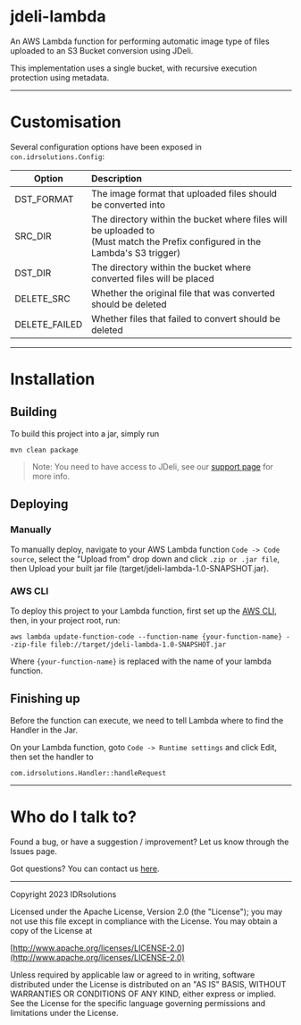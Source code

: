 # jdeli-lambda
An AWS Lambda function for performing automatic image type of files uploaded to an S3 Bucket conversion using JDeli.

This implementation uses a single bucket, with recursive execution protection using metadata.

-----

# Customisation #
Several configuration options have been exposed in `con.idrsolutions.Config`:

| Option        | Description                                                                                                                        |
|---------------|:-----------------------------------------------------------------------------------------------------------------------------------|
| DST_FORMAT    | The image format that uploaded files should be converted into                                                                      |
| SRC_DIR       | The directory within the bucket where files will be uploaded to <br/>(Must match the Prefix configured in the Lambda's S3 trigger) |
| DST_DIR       | The directory within the bucket where converted files will be placed                                                               |
| DELETE_SRC    | Whether the original file that was converted should be deleted                                                                     |
| DELETE_FAILED | Whether files that failed to convert should be deleted                                                                             |

-----

# Installation #
## Building
To build this project into a jar, simply run
```shell
mvn clean package
```
> Note: You need to have access to JDeli, see our [support page](https://support.idrsolutions.com/jdeli/tutorials/add-jdeli-as-a-maven-dependency)
> for more info.

## Deploying
### Manually
To manually deploy, navigate to your AWS Lambda function `Code -> Code source`, select
the "Upload from" drop down and click `.zip or .jar file`, then Upload your built jar file
(target/jdeli-lambda-1.0-SNAPSHOT.jar).

### AWS CLI
To deploy this project to your Lambda function, first set up the [AWS CLI](https://docs.aws.amazon.com/cli/latest/userguide/getting-started-install.html),
then, in your project root, run:
```shell
aws lambda update-function-code --function-name {your-function-name} --zip-file fileb://target/jdeli-lambda-1.0-SNAPSHOT.jar
```
Where `{your-function-name}` is replaced with the name of your lambda function.

## Finishing up
Before the function can execute, we need to tell Lambda where to find the Handler in the Jar.

On your Lambda function, goto `Code -> Runtime settings` and click Edit, then set the handler to
```text
com.idrsolutions.Handler::handleRequest
```

-----

# Who do I talk to? #

Found a bug, or have a suggestion / improvement? Let us know through the Issues page.

Got questions? You can contact us [here](https://idrsolutions.atlassian.net/servicedesk/customer/portal/8).

-----

Copyright 2023 IDRsolutions

Licensed under the Apache License, Version 2.0 (the "License");
you may not use this file except in compliance with the License.
You may obtain a copy of the License at

[http://www.apache.org/licenses/LICENSE-2.0](http://www.apache.org/licenses/LICENSE-2.0)

Unless required by applicable law or agreed to in writing, software
distributed under the License is distributed on an "AS IS" BASIS,
WITHOUT WARRANTIES OR CONDITIONS OF ANY KIND, either express or implied.
See the License for the specific language governing permissions and
limitations under the License.
